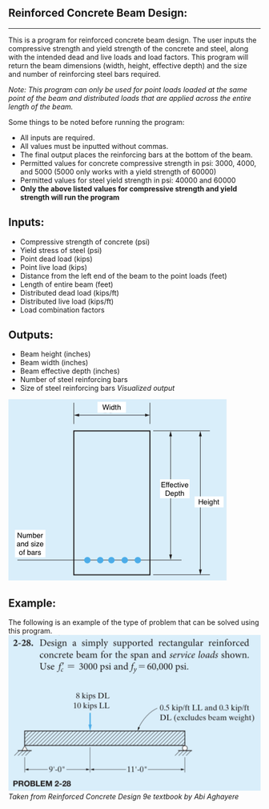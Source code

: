 Reinforced Concrete Beam Design:
-------------
-------------

This is a program for reinforced concrete beam design.
The user inputs the compressive strength and yield strength of the concrete and steel,
along with the intended dead and live loads and load factors.
This program will return the beam dimensions (width, height, effective depth)
and the size and number of reinforcing steel bars required.

*Note: This program can only be used for point loads loaded at the same point of the beam and distributed loads that are applied across the entire length of the beam.*

Some things to be noted before running the program:

- All inputs are required.
- All values must be inputted without commas.
- The final output places the reinforcing bars at the bottom of the beam.
- Permitted values for concrete compressive strength in psi:
  3000, 4000, and 5000 (5000 only works with a yield strength of 60000)
- Permitted values for steel yield strength in psi:
  40000 and 60000
- **Only the above listed values for compressive strength and yield strength will run the program**


Inputs:
------

- Compressive strength of concrete (psi)
- Yield stress of steel (psi)
- Point dead load (kips)
- Point live load (kips)
- Distance from the left end of the beam to the point loads (feet)
- Length of entire beam (feet)
- Distributed dead load (kips/ft)
- Distributed live load (kips/ft)
- Load combination factors


Outputs:
------

- Beam height (inches)
- Beam width (inches)
- Beam effective depth (inches)
- Number of steel reinforcing bars
- Size of steel reinforcing bars
*Visualized output*

![SolutionEx](SolutionEx.png)


Example:
-----
The following is an example of the type of problem that can be solved using this program.
![PythonExample](PythonExample.png)
*Taken from Reinforced Concrete Design 9e textbook by Abi Aghayere*
